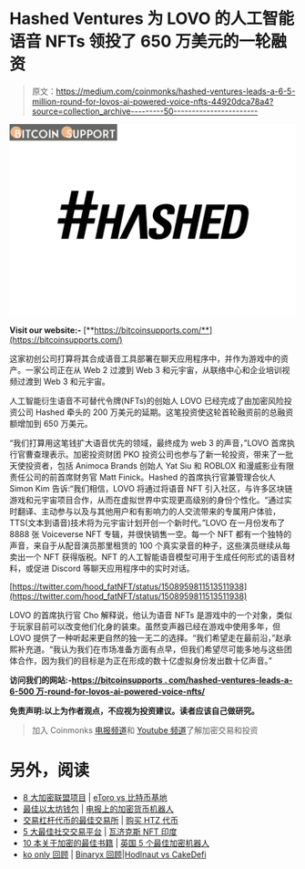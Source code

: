 # Hashed Ventures 为 LOVO 的人工智能语音 NFTs 领投了 650 万美元的一轮融资

> 原文：<https://medium.com/coinmonks/hashed-ventures-leads-a-6-5-million-round-for-lovos-ai-powered-voice-nfts-44920dca78a4?source=collection_archive---------50----------------------->

![](img/cad7002af98a771d64895e83bf876908.png)

**Visit our website:-** [**https://bitcoinsupports.com/**](https://bitcoinsupports.com/)

这家初创公司打算将其合成语音工具部署在聊天应用程序中，并作为游戏中的资产。一家公司正在从 Web 2 过渡到 Web 3 和元宇宙，从联络中心和企业培训视频过渡到 Web 3 和元宇宙。

人工智能衍生语音不可替代令牌(NFTs)的创始人 LOVO 已经完成了由加密风险投资公司 Hashed 牵头的 200 万美元的延期。这笔投资使这轮首轮融资前的总融资额增加到 650 万美元。

“我们打算用这笔钱扩大语音优先的领域，最终成为 web 3 的声音，”LOVO 首席执行官曹查理表示。加密投资财团 PKO 投资公司也参与了新一轮投资，带来了一批天使投资者，包括 Animoca Brands 创始人 Yat Siu 和 ROBLOX 和漫威影业有限责任公司的前首席财务官 Matt Finick。Hashed 的首席执行官兼管理合伙人 Simon Kim 告诉:“我们相信，LOVO 将通过将语音 NFT 引入社区，与许多区块链游戏和元宇宙项目合作，从而在虚拟世界中实现更高级别的身份个性化。“通过实时翻译、主动参与以及与其他用户和有影响力的人交流带来的专属用户体验，TTS(文本到语音)技术将为元宇宙计划开创一个新时代。”LOVO 在一月份发布了 8888 张 Voiceverse NFT 专辑，并很快销售一空。每一个 NFT 都有一个独特的声音，来自于从配音演员那里租赁的 100 个真实录音的种子，这些演员继续从每卖出一个 NFT 获得版税。NFT 的人工智能语音模型可用于生成任何形式的语音材料，或促进 Discord 等聊天应用程序中的实时对话。

[https://twitter.com/hood_fatNFT/status/1508959811513511938](https://twitter.com/hood_fatNFT/status/1508959811513511938)

LOVO 的首席执行官 Cho 解释说，他认为语音 NFTs 是游戏中的一个对象，类似于玩家目前可以改变他们化身的装束。虽然变声器已经在游戏中使用多年，但 LOVO 提供了一种听起来更自然的独一无二的选择。“我们希望走在最前沿，”赵承熙补充道。“我认为我们在市场准备方面有点早，但我们希望尽可能多地与这些团体合作，因为我们的目标是为正在形成的数十亿虚拟身份发出数十亿声音。”

**访问我们的网站:-**[**https://bitcoinsupports . com/hashed-ventures-leads-a-6-500 万-round-for-lovos-ai-powered-voice-nfts/**](https://bitcoinsupports.com/hashed-ventures-leads-a-6-5-million-round-for-lovos-ai-powered-voice-nfts/)

**免责声明:以上为作者观点，不应视为投资建议。读者应该自己做研究。**

> 加入 Coinmonks [电报频道](https://t.me/coincodecap)和 [Youtube 频道](https://www.youtube.com/c/coinmonks/videos)了解加密交易和投资

# 另外，阅读

*   [8 大加密联盟项目](https://coincodecap.com/crypto-affiliate-programs) | [eToro vs 比特币基地](https://coincodecap.com/etoro-vs-coinbase)
*   [最佳以太坊钱包](https://coincodecap.com/best-ethereum-wallets) | [电报上的加密货币机器人](https://coincodecap.com/telegram-crypto-bots)
*   [交易杠杆代币的最佳交易所](https://coincodecap.com/leveraged-token-exchanges) | [购买 HTZ 代币](https://coincodecap.com/how-to-buy-htz-token)
*   [5 大最佳社交交易平台](https://coincodecap.com/best-social-trading-platforms) | [瓦济克斯 NFT 印度](https://coincodecap.com/wazirx-nft-india)
*   [10 本关于加密的最佳书籍](https://coincodecap.com/best-crypto-books) | [英国 5 个最佳加密机器人](https://coincodecap.com/uk-trading-bots)
*   [ko only 回顾](https://coincodecap.com/koinly-review) | [Binaryx 回顾](https://coincodecap.com/binaryx-review)|[Hodlnaut vs CakeDefi](https://coincodecap.com/hodlnaut-vs-cakedefi-vs-celsius)